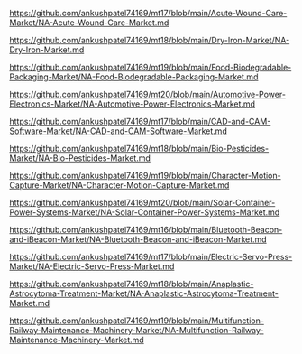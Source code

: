 <p><a href="https://github.com/ankushpatel74169/mt17/blob/main/Acute-Wound-Care-Market/NA-Acute-Wound-Care-Market.md">https://github.com/ankushpatel74169/mt17/blob/main/Acute-Wound-Care-Market/NA-Acute-Wound-Care-Market.md</a></p><p><a href="https://github.com/ankushpatel74169/mt18/blob/main/Dry-Iron-Market/NA-Dry-Iron-Market.md">https://github.com/ankushpatel74169/mt18/blob/main/Dry-Iron-Market/NA-Dry-Iron-Market.md</a></p><p><a href="https://github.com/ankushpatel74169/mt19/blob/main/Food-Biodegradable-Packaging-Market/NA-Food-Biodegradable-Packaging-Market.md">https://github.com/ankushpatel74169/mt19/blob/main/Food-Biodegradable-Packaging-Market/NA-Food-Biodegradable-Packaging-Market.md</a></p><p><a href="https://github.com/ankushpatel74169/mt20/blob/main/Automotive-Power-Electronics-Market/NA-Automotive-Power-Electronics-Market.md">https://github.com/ankushpatel74169/mt20/blob/main/Automotive-Power-Electronics-Market/NA-Automotive-Power-Electronics-Market.md</a></p><p><a href="https://github.com/ankushpatel74169/mt17/blob/main/CAD-and-CAM-Software-Market/NA-CAD-and-CAM-Software-Market.md">https://github.com/ankushpatel74169/mt17/blob/main/CAD-and-CAM-Software-Market/NA-CAD-and-CAM-Software-Market.md</a></p><p><a href="https://github.com/ankushpatel74169/mt18/blob/main/Bio-Pesticides-Market/NA-Bio-Pesticides-Market.md">https://github.com/ankushpatel74169/mt18/blob/main/Bio-Pesticides-Market/NA-Bio-Pesticides-Market.md</a></p><p><a href="https://github.com/ankushpatel74169/mt19/blob/main/Character-Motion-Capture-Market/NA-Character-Motion-Capture-Market.md">https://github.com/ankushpatel74169/mt19/blob/main/Character-Motion-Capture-Market/NA-Character-Motion-Capture-Market.md</a></p><p><a href="https://github.com/ankushpatel74169/mt20/blob/main/Solar-Container-Power-Systems-Market/NA-Solar-Container-Power-Systems-Market.md">https://github.com/ankushpatel74169/mt20/blob/main/Solar-Container-Power-Systems-Market/NA-Solar-Container-Power-Systems-Market.md</a></p><p><a href="https://github.com/ankushpatel74169/mt16/blob/main/Bluetooth-Beacon-and-iBeacon-Market/NA-Bluetooth-Beacon-and-iBeacon-Market.md">https://github.com/ankushpatel74169/mt16/blob/main/Bluetooth-Beacon-and-iBeacon-Market/NA-Bluetooth-Beacon-and-iBeacon-Market.md</a></p><p><a href="https://github.com/ankushpatel74169/mt17/blob/main/Electric-Servo-Press-Market/NA-Electric-Servo-Press-Market.md">https://github.com/ankushpatel74169/mt17/blob/main/Electric-Servo-Press-Market/NA-Electric-Servo-Press-Market.md</a></p><p><a href="https://github.com/ankushpatel74169/mt18/blob/main/Anaplastic-Astrocytoma-Treatment-Market/NA-Anaplastic-Astrocytoma-Treatment-Market.md">https://github.com/ankushpatel74169/mt18/blob/main/Anaplastic-Astrocytoma-Treatment-Market/NA-Anaplastic-Astrocytoma-Treatment-Market.md</a></p><p><a href="https://github.com/ankushpatel74169/mt19/blob/main/Multifunction-Railway-Maintenance-Machinery-Market/NA-Multifunction-Railway-Maintenance-Machinery-Market.md">https://github.com/ankushpatel74169/mt19/blob/main/Multifunction-Railway-Maintenance-Machinery-Market/NA-Multifunction-Railway-Maintenance-Machinery-Market.md</a></p>
